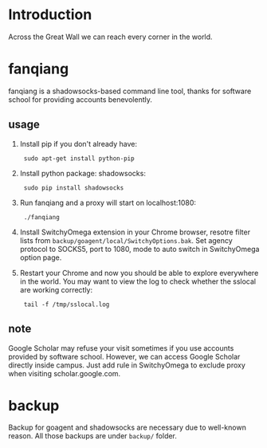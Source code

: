 ﻿# Introduction
Across the Great Wall we can reach every corner in the world.

# fanqiang
fanqiang is a shadowsocks-based command line tool, thanks for software school for providing accounts benevolently. 

## usage
1. Install pip if you don't already have:

        sudo apt-get install python-pip

2. Install python package: shadowsocks:

        sudo pip install shadowsocks


3. Run fanqiang and a proxy will start on localhost:1080:

        ./fanqiang

4. Install SwitchyOmega extension in your Chrome browser, resotre filter lists from ```backup/goagent/local/SwitchyOptions.bak```. Set agency protocol to SOCKS5, port to 1080, mode to auto switch in SwitchyOmega option page.

4. Restart your Chrome and now you should be able to explore everywhere in the world. You may want to view the log to check whether the sslocal are working correctly:

   
        tail -f /tmp/sslocal.log
   

## note
Google Scholar may refuse your visit sometimes if you use accounts provided by software school. However, we can access Google Scholar directly inside campus. Just add rule in SwitchyOmega to exclude proxy when visiting scholar.google.com.


# backup
Backup for goagent and shadowsocks are necessary due to well-known reason. All those backups are under ```backup/``` folder.
